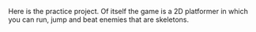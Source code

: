 Here is the practice project. Of itself the game is a 2D platformer in which you can run, jump and beat enemies that are skeletons.

